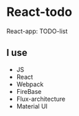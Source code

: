 # React-todo

React-app: TODO-list

## I use

- JS
- React
- Webpack
- FireBase
- Flux-architecture
- Material UI
